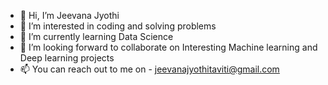 - 👋 Hi, I’m Jeevana Jyothi
- 👀 I’m interested in coding and solving problems
- 🌱 I’m currently learning Data Science
- 💞️ I’m looking forward to collaborate on Interesting Machine learning and Deep learning projects
- 📫 You can reach out to me on - jeevanajyothitaviti@gmail.com

<!---
JeevanaJyothiTaviti/JeevanaJyothiTaviti is a ✨ special ✨ repository because its `README.md` (this file) appears on your GitHub profile.
You can click the Preview link to take a look at your changes.
--->
